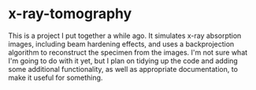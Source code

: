 # x-ray-tomography

This is a project I put together a while ago. It simulates x-ray absorption images, including beam hardening effects, and uses a backprojection algorithm to reconstruct the specimen from the images. I'm not sure what I'm going to do with it yet, but I plan on tidying up the code and adding some additional functionality, as well as appropriate documentation, to make it useful for something.